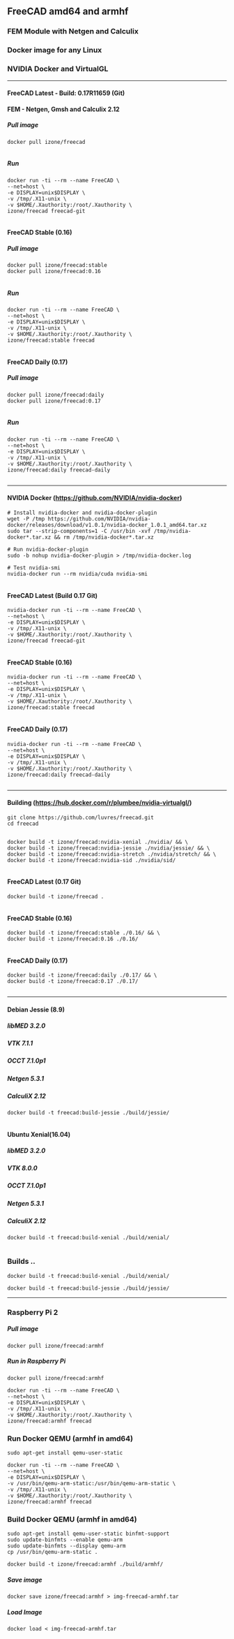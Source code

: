 ## FreeCAD amd64 and armhf
### FEM Module with Netgen and Calculix
### Docker image for any Linux
### NVIDIA Docker and VirtualGL
-----

#### FreeCAD Latest - Build: 0.17R11659 (Git)
#### FEM - Netgen, Gmsh and Calculix 2.12
##### Pull image
```
docker pull izone/freecad
```
```
```
##### Run
```
docker run -ti --rm --name FreeCAD \
--net=host \
-e DISPLAY=unix$DISPLAY \
-v /tmp/.X11-unix \
-v $HOME/.Xauthority:/root/.Xauthority \
izone/freecad freecad-git
```
```
```
#### FreeCAD Stable (0.16)
##### Pull image
```
docker pull izone/freecad:stable
docker pull izone/freecad:0.16
```
```
```
##### Run
```
docker run -ti --rm --name FreeCAD \
--net=host \
-e DISPLAY=unix$DISPLAY \
-v /tmp/.X11-unix \
-v $HOME/.Xauthority:/root/.Xauthority \
izone/freecad:stable freecad
```
```
```
#### FreeCAD Daily (0.17)
##### Pull image
```
docker pull izone/freecad:daily
docker pull izone/freecad:0.17
```
```
```
##### Run
```
docker run -ti --rm --name FreeCAD \
--net=host \
-e DISPLAY=unix$DISPLAY \
-v /tmp/.X11-unix \
-v $HOME/.Xauthority:/root/.Xauthority \
izone/freecad:daily freecad-daily
```
```
```
-----
#### NVIDIA Docker (https://github.com/NVIDIA/nvidia-docker)
```
# Install nvidia-docker and nvidia-docker-plugin
wget -P /tmp https://github.com/NVIDIA/nvidia-docker/releases/download/v1.0.1/nvidia-docker_1.0.1_amd64.tar.xz
sudo tar --strip-components=1 -C /usr/bin -xvf /tmp/nvidia-docker*.tar.xz && rm /tmp/nvidia-docker*.tar.xz

# Run nvidia-docker-plugin
sudo -b nohup nvidia-docker-plugin > /tmp/nvidia-docker.log

# Test nvidia-smi
nvidia-docker run --rm nvidia/cuda nvidia-smi
```
```
```
#### FreeCAD Latest (Build 0.17 Git)
```
nvidia-docker run -ti --rm --name FreeCAD \
--net=host \
-e DISPLAY=unix$DISPLAY \
-v /tmp/.X11-unix \
-v $HOME/.Xauthority:/root/.Xauthority \
izone/freecad freecad-git
```
```
```
#### FreeCAD Stable (0.16)
```
nvidia-docker run -ti --rm --name FreeCAD \
--net=host \
-e DISPLAY=unix$DISPLAY \
-v /tmp/.X11-unix \
-v $HOME/.Xauthority:/root/.Xauthority \
izone/freecad:stable freecad
```
```
```
#### FreeCAD Daily (0.17)
```
nvidia-docker run -ti --rm --name FreeCAD \
--net=host \
-e DISPLAY=unix$DISPLAY \
-v /tmp/.X11-unix \
-v $HOME/.Xauthority:/root/.Xauthority \
izone/freecad:daily freecad-daily
```

```
```
-----
#### Building (https://hub.docker.com/r/plumbee/nvidia-virtualgl/)
```
git clone https://github.com/luvres/freecad.git
cd freecad
```
```
```
```
docker build -t izone/freecad:nvidia-xenial ./nvidia/ && \
docker build -t izone/freecad:nvidia-jessie ./nvidia/jessie/ && \
docker build -t izone/freecad:nvidia-stretch ./nvidia/stretch/ && \
docker build -t izone/freecad:nvidia-sid ./nvidia/sid/ 

```
```
```
#### FreeCAD Latest (0.17 Git)
```
docker build -t izone/freecad .
```
```
```
#### FreeCAD Stable (0.16)
```
docker build -t izone/freecad:stable ./0.16/ && \
docker build -t izone/freecad:0.16 ./0.16/
```
```
```
#### FreeCAD Daily (0.17)
```
docker build -t izone/freecad:daily ./0.17/ && \
docker build -t izone/freecad:0.17 ./0.17/
```
```
```
-----
#### Debian Jessie (8.9)
##### libMED 3.2.0
##### VTK 7.1.1
##### OCCT 7.1.0p1
##### Netgen 5.3.1
##### CalculiX 2.12
```
docker build -t freecad:build-jessie ./build/jessie/
```
```
```
#### Ubuntu Xenial(16.04)
##### libMED 3.2.0
##### VTK 8.0.0
##### OCCT 7.1.0p1
##### Netgen 5.3.1
##### CalculiX 2.12
```
docker build -t freecad:build-xenial ./build/xenial/
```
```
```
### Builds ..
```
docker build -t freecad:build-xenial ./build/xenial/

docker build -t freecad:build-jessie ./build/jessie/
```
-----
### Raspberry Pi 2
##### Pull image
```
docker pull izone/freecad:armhf
```
##### Run in Raspberry Pi
```
docker pull izone/freecad:armhf
```
```
docker run -ti --rm --name FreeCAD \
--net=host \
-e DISPLAY=unix$DISPLAY \
-v /tmp/.X11-unix \
-v $HOME/.Xauthority:/root/.Xauthority \
izone/freecad:armhf freecad
```

### Run Docker QEMU (armhf in amd64)
```
sudo apt-get install qemu-user-static
```
```
docker run -ti --rm --name FreeCAD \
--net=host \
-e DISPLAY=unix$DISPLAY \
-v /usr/bin/qemu-arm-static:/usr/bin/qemu-arm-static \
-v /tmp/.X11-unix \
-v $HOME/.Xauthority:/root/.Xauthority \
izone/freecad:armhf freecad
```

### Build Docker QEMU (armhf in amd64)
```
sudo apt-get install qemu-user-static binfmt-support
sudo update-binfmts --enable qemu-arm
sudo update-binfmts --display qemu-arm 
cp /usr/bin/qemu-arm-static .
```
```
docker build -t izone/freecad:armhf ./build/armhf/
```
##### Save image
```
docker save izone/freecad:armhf > img-freecad-armhf.tar
```
##### Load Image
```
docker load < img-freecad-armhf.tar
```



